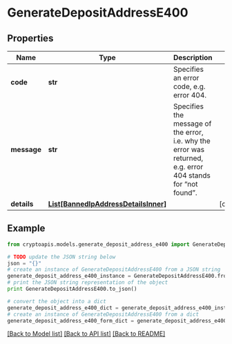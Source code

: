 # GenerateDepositAddressE400


## Properties
Name | Type | Description | Notes
------------ | ------------- | ------------- | -------------
**code** | **str** | Specifies an error code, e.g. error 404. | 
**message** | **str** | Specifies the message of the error, i.e. why the error was returned, e.g. error 404 stands for “not found”. | 
**details** | [**List[BannedIpAddressDetailsInner]**](BannedIpAddressDetailsInner.md) |  | [optional] 

## Example

```python
from cryptoapis.models.generate_deposit_address_e400 import GenerateDepositAddressE400

# TODO update the JSON string below
json = "{}"
# create an instance of GenerateDepositAddressE400 from a JSON string
generate_deposit_address_e400_instance = GenerateDepositAddressE400.from_json(json)
# print the JSON string representation of the object
print GenerateDepositAddressE400.to_json()

# convert the object into a dict
generate_deposit_address_e400_dict = generate_deposit_address_e400_instance.to_dict()
# create an instance of GenerateDepositAddressE400 from a dict
generate_deposit_address_e400_form_dict = generate_deposit_address_e400.from_dict(generate_deposit_address_e400_dict)
```
[[Back to Model list]](../README.md#documentation-for-models) [[Back to API list]](../README.md#documentation-for-api-endpoints) [[Back to README]](../README.md)


